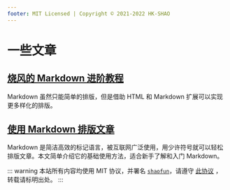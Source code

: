 ```yaml
---
footer: MIT Licensed | Copyright © 2021-2022 HK-SHAO
---
```


# 一些文章

## [烧风的 Markdown 进阶教程](p/advanced-use-of-markdown.md)

Markdown 虽然只能简单的排版，但是借助 HTML 和 Markdown 扩展可以实现更多样化的排版。

## [使用 Markdown 排版文章](p/how-to-use-markdown.md)

Markdown 是简洁高效的标记语言，被互联网广泛使用，用少许符号就可以轻松排版文章。本文简单介绍它的基础使用方法，适合新手了解和入门 Markdown。

::: warning
本站所有内容均使用 MIT 协议，并署名 [`shaofun`](//shao.fun)，请遵守 [此协议](/LICENSE.md) ，转载请标明出处。
:::